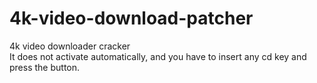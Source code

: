 # 4k-video-download-patcher
4k video downloader cracker\
It does not activate automatically, and you have to insert any cd key and press the button.
